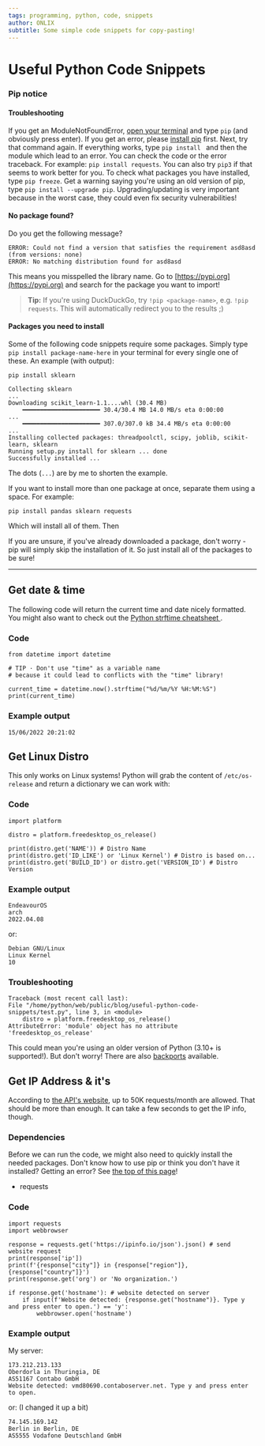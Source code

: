 ```yaml
---
tags: programming, python, code, snippets
author: ONLIX
subtitle: Some simple code snippets for copy-pasting!
---
```


# Useful Python Code Snippets
### Pip notice
#### Troubleshooting
If you get an ModuleNotFoundError, [open your terminal](https://www.wikihow.com/Open-Terminal-in-Windows) and type `pip` (and obviously press enter). If you get an error, please [install pip](https://pythonassets.com/posts/installing-and-using-pip-on-windows-linux-and-macos/) first. Next, try that command again. If everything works, type `pip install ` and then the module which lead to an error. You can check the code or the error traceback. For example: `pip install requests`. You can also try `pip3` if that seems to work better for you. To check what packages you have installed, type `pip freeze`. Get a warning saying you're using an old version of pip, type `pip install --upgrade pip`. Upgrading/updating is very important because in the worst case, they could even fix security vulnerabilities!

#### No package found?
Do you get the following message? 

    ERROR: Could not find a version that satisfies the requirement asd8asd (from versions: none)
    ERROR: No matching distribution found for asd8asd

This means you misspelled the library name. Go to [https://pypi.org](https://pypi.org) and search for the package you want to import!

> **Tip:** If you're using DuckDuckGo, try `!pip <package-name>`, e.g. `!pip requests`. This will automatically redirect you to the results ;)

#### Packages you need to install
Some of the following code snippets require some packages. Simply type `pip install package-name-here` in your terminal for every single one of these. An example (with output):


    pip install sklearn

    Collecting sklearn
    ...
    Downloading scikit_learn-1.1....whl (30.4 MB)
        ━━━━━━━━━━━━━━━━━━━━━━ 30.4/30.4 MB 14.0 MB/s eta 0:00:00
    ...
        ━━━━━━━━━━━━━━━━━━━━━━ 307.0/307.0 kB 34.4 MB/s eta 0:00:00
    ...
    Installing collected packages: threadpoolctl, scipy, joblib, scikit-learn, sklearn
    Running setup.py install for sklearn ... done
    Successfully installed ...

The dots (`...`) are by me to shorten the example.

If you want to install more than one package at once, separate them using a space. For example:

    pip install pandas sklearn requests

Which will install all of them. Then

If you are unsure, if you've already downloaded a package, don't worry - pip will simply skip the installation of it. So just install all of the packages to be sure!

***

## Get date & time
The following code will return the current time and date nicely formatted.
You might also want to check out the [Python strftime cheatsheet ](https://strftime.org/).

### Code
    from datetime import datetime

    # TIP · Don't use "time" as a variable name
    # because it could lead to conflicts with the "time" library!
    
    current_time = datetime.now().strftime("%d/%m/%Y %H:%M:%S")
    print(current_time)
    
### Example output

    15/06/2022 20:21:02

## Get Linux Distro
This only works on Linux systems! Python will grab the content of `/etc/os-release` and return a dictionary we can work with:

### Code
    import platform

    distro = platform.freedesktop_os_release()
    
    print(distro.get('NAME')) # Distro Name
    print(distro.get('ID_LIKE') or 'Linux Kernel') # Distro is based on...
    print(distro.get('BUILD_ID') or distro.get('VERSION_ID') # Distro Version

### Example output

    EndeavourOS
    arch
    2022.04.08

or:

    Debian GNU/Linux
    Linux Kernel
    10

### Troubleshooting
    Traceback (most recent call last):
    File "/home/python/web/public/blog/useful-python-code-snippets/test.py", line 3, in <module>
        distro = platform.freedesktop_os_release()
    AttributeError: 'module' object has no attribute 'freedesktop_os_release'

This could mean you're using an older version of Python (3.10+ is supported!). But don't worry! There are also [backports](https://pypi.org/project/freedesktop_os_release/) available.

## Get IP Address & it's 
According to [the API's website](https://ipinfo.io/missingauth), up to 50K requests/month are allowed.
That should be more than enough. It can take a few seconds to get the IP info, though.

### Dependencies
Before we can run the code, we might also need to quickly install the needed packages.
Don't know how to use pip or think you don't have it installed? Getting an error?
See [the top of this page](#pip-notice)!

- requests

### Code
    import requests
    import webbrowser

    response = requests.get('https://ipinfo.io/json').json() # send website request
    print(response['ip'])
    print(f'{response["city"]} in {response["region"]}, {response["country"]}')
    print(response.get('org') or 'No organization.')

    if response.get('hostname'): # website detected on server
        if input(f'Website detected: {response.get("hostname")}. Type y and press enter to open.') == 'y':
            webbrowser.open('hostname')

### Example output
My server:

    173.212.213.133
    Oberdorla in Thuringia, DE
    AS51167 Contabo GmbH
    Website detected: vmd80690.contaboserver.net. Type y and press enter to open.

or: (I changed it up a bit)

    74.145.169.142
    Berlin in Berlin, DE
    AS5555 Vodafone Deutschland GmbH
